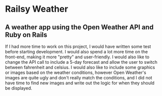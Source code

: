 # Railsy Weather
## A weather app using the Open Weather API and Ruby on Rails

If I had more time to work on this project, I would have written some test before starting development. I would also spend a lot more time on the front-end, making it more "pretty" and user-friendly. I would also like to change the API call to include a 5-day forecast and allow the user to switch between fahrenheit and celsius. I would also like to include some graphics or images based on the weather conditions, however Open Weather's images are quite ugly and don't really match the conditions, and I did not have time to find new images and write out the logic for when they should be displayed. 